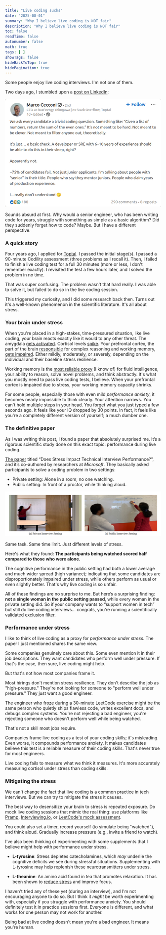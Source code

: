 ```yaml
---
title: "Live coding sucks"
date: "2025-08-01"
summary: "Why I believe live coding is NOT fair"
description: "Why I believe live coding is NOT fair"
toc: false
readTime: false
autonumber: false
math: true
tags: [ ]
showTags: false
hideBackToTop: true
hidePagination: true
---
```


Some people enjoy live coding interviews. I'm not one of them.

Two days ago, I stumbled upon a [post on LinkedIn]:

![ln-post](ln-post.png)

Sounds absurd at first. Why would a senior engineer, who has been writing code for years, struggle with
something as simple as a basic algorithm? Did they suddenly forget how to code? Maybe. But I have a different
perspective.

### A quick story

Four years ago, I applied for [Toptal]. I passed the initial stage(s). I passed a 90-minute Codility assessment (three
problems as I recall it). Then, I failed to finish a live coding test for a full 30 minutes (more or less, I don't
remember exactly). I revisited the test a few hours later, and I solved the problem in no time.

That was super confusing. The problem wasn't that hard really. I was able to solve it, but failed to do so in the live
coding session.

This triggered my curiosity, and I did some research back then. Turns out it's a well-known phenomenon in the scientific
literature. It's all about stress.

### Your brain under stress

When you're placed in a high-stakes, time-pressured situation, like live coding, your brain reacts exactly like it would
to any other threat. The amygdala [gets activated]. Cortisol levels [spike]. Your prefrontal cortex, the part of the
brain [responsible] for complex reasoning and working memory, [gets impaired]. Either mildly, moderately, or severely,
depending on the individual and their baseline stress resilience.

Working memory is the [most reliable proxy] (I know of) for fluid intelligence, your ability to reason, solve novel
problems, and think abstractly. It's what you mostly need to pass live coding tests, I believe. When your prefrontal
cortex is impaired due to stress, your working memory capacity shrinks.

For some people, especially those with even mild *performance anxiety*, it becomes nearly impossible to think clearly.
Your attention narrows. You can't hold multiple steps in your head. You forget what you just typed a few seconds ago. It
feels like your IQ dropped by 30 points. In fact, it feels like you're a completely different version of yourself; a
much dumber one.

### The definitive paper

As I was writing this post, I found a paper that absolutely surprised me. It’s a rigorous scientific study done on this
exact topic: performance during live coding.

[The paper] titled “Does Stress Impact Technical Interview Performance?”, and it’s co-authored by researchers at
*Microsoft*. They basically asked participants to solve a coding problem in two settings:

- Private setting: Alone in a room; no one watching.
- Public setting: In front of a proctor, while thinking aloud.

![private-vs-public-setting](private-vs-public-setting.png)

Same task. Same time limit. Just different levels of stress.

Here's what they found: **The participants being watched scored half compared to those who were alone.**

The cognitive performance in the public setting had both a lower average and much wider spread (high variance);
indicating that some candidates are disproportionately impaired under stress, while others perform as usual or even
slightly better. That's why live coding is so unfair.

All of these findings are no surprise to me. But here’s a surprising finding: **not a single woman in the public setting
passed**, while every woman in the private setting did. So if your company wants to “support women in tech” but still
do live coding interviews… congrats, you’re running a scientifically validated exclusion filter.

### Performance under stress

I like to think of live coding as a proxy for *performance under stress*. The paper I just mentioned shares the same
view.

Some companies genuinely care about this. Some even mention it in their job descriptions. They want candidates who
perform well under pressure. If that's the case, then sure, live coding might help.

But that's not how most companies frame it.

Most hirings don't mention stress resilience. They don't describe the job as "high-pressure." They're not looking for
someone to "perform well under pressure." They just want a good engineer.

The engineer who [froze] during a 30-minute LeetCode exercise might be the same person who quietly ships flawless code,
writes excellent docs, and debugs complex systems. You're not rejecting a bad engineer, you're rejecting someone who
doesn't perform well while being watched.

That's not a skill most jobs require.

Companies frame live coding as a test of your coding skills; it's misleading. Even worse, it compounds performance
anxiety. It makes candidates believe this test is a reliable measure of their coding skills. That's never true for most
engineers.

Live coding fails to measure what we think it measures. It's more accurately measuring cortisol under stress than coding
skills.

### Mitigating the stress

We can't change the fact that live coding is a common practice in tech interviews. But we can try to mitigate the stress
it causes.

The best way to desensitize your brain to stress is repeated exposure. Do mock live coding sessions that mimic the real
thing: use platforms like [Pramp], [Interviewing.io], or [LeetCode's mock assessment].

You could also set a timer, record yourself (to simulate being "watched"), and think aloud. Gradually increase
pressure (e.g., invite a friend to watch).

I've also been thinking of experimenting with some supplements that I believe might help with performance under stress.

- **L-tyrosine**: Stress depletes catecholamines, which *may* underlie the cognitive deficits we see during stressful
  situations. Supplementing with L-tyrosine [may help] replenish these neurotransmitters under stress.

- **L-theanine**: An amino acid found in tea that promotes relaxation. It has been shown to [reduce stress] and improve
  focus.

I haven't tried any of these yet (during an interview), and I'm not encouraging anyone to do so. But I think it *might*
be worth experimenting with, especially if you struggle with performance anxiety. You should definitely test it in
practice sessions first. Everyone is different, and what works for one person may not work for another.

Being bad at live coding doesn't mean you're a bad engineer. It means you're human.

[post on LinkedIn]: https://www.linkedin.com/posts/sklivvz_we-ask-every-candidate-a-trivial-coding-question-activity-7356034496846094336-KHaE/

[Toptal]: https://www.toptal.com

[gets activated]: https://pubmed.ncbi.nlm.nih.gov/29896088

[spike]: https://pubmed.ncbi.nlm.nih.gov/30859159/

[responsible]: https://pubmed.ncbi.nlm.nih.gov/28448453/

[gets impaired]: https://pubmed.ncbi.nlm.nih.gov/19455173/

[most reliable proxy]: https://pubmed.ncbi.nlm.nih.gov/21037165/

[the paper]: https://par.nsf.gov/servlets/purl/10196170

[froze]: https://pubmed.ncbi.nlm.nih.gov/17880916/

[Pramp]: https://www.pramp.com

[Interviewing.io]: https://interviewing.io

[LeetCode's mock assessment]: https://leetcode.com/assessment

[may help]: https://pubmed.ncbi.nlm.nih.gov/26424423/

[reduce stress]: https://pubmed.ncbi.nlm.nih.gov/34562208/

[reduce cortisol]: https://www.sciencedirect.com/science/article/abs/pii/S1550830724001691

